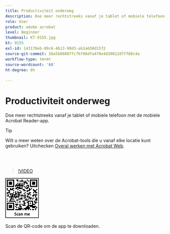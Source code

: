 ```yaml
---
title: Productiviteit onderweg
description: Doe meer rechtstreeks vanaf je tablet of mobiele telefoon met de mobiele Acrobat Reader-app
role: User
product: adobe acrobat
level: Beginner
thumbnail: KT-9155.jpg
kt: 9155
exl-id: 143170eb-09c6-4b13-90d3-ab1a658d1572
source-git-commit: 38a5b00897fc76f08dfa470e4d39012d7ff88c4e
workflow-type: tm+mt
source-wordcount: '68'
ht-degree: 0%

---
```


# Productiviteit onderweg

Doe meer rechtstreeks vanaf je tablet of mobiele telefoon met de mobiele Acrobat Reader-app.

>[!TIP]
>
>Wilt u meer weten over de Acrobat-tools die u vanaf elke locatie kunt gebruiken? Uitchecken [Overal werken met Acrobat Web](acrobatweb.md).

<br> 

>[!VIDEO](https://video.tv.adobe.com/v/337972?hidetitle=true)

![QR-code](../assets/Acrobatqrcode.jpg)

Scan de QR-code om de app te downloaden.
